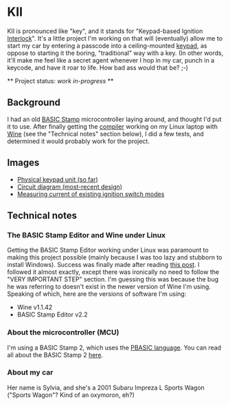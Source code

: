 # KII #

KII is pronounced like "key", and it stands for "Keypad-based Ignition [Interlock](http://en.wikipedia.org/wiki/Interlock_%28engineering%29)". It's a little project I'm working on that will (eventually) allow me to start my car by entering a passcode into a ceiling-mounted [keypad](http://en.wikipedia.org/wiki/Keypad), as oppose to starting it the boring, "traditional" way with a key. (In other words, it'll make me feel like a secret agent whenever I hop in my car, punch in a keycode, and have it roar to life. How bad ass would that be? ;-)

** Project status: *work in-progress* **

## Background

I had an old [BASIC Stamp](http://en.wikipedia.org/wiki/BASIC_Stamp) microcontroller laying around, and thought I'd put it to use. After finally getting the [compiler](http://www.parallax.com/tabid/441/Default.aspx) working on my Linux laptop with [Wine](http://www.winehq.org/) (see the "Technical notes" section below), I did a few tests, and determined it would probably work for the project.

## Images

 - [Physical keypad unit (so far)](http://twitpic.com/2urter)
 - [Circuit diagram (most-recent design)](http://twitpic.com/2wilea)
 - [Measuring current of existing ignition switch modes](http://twitpic.com/2w72s6)

## Technical notes

### The BASIC Stamp Editor and Wine under Linux

Getting the BASIC Stamp Editor working under Linux was paramount to making this project possible (mainly because I was too lazy and stubborn to install Windows). Success was finally made after reading [this post](http://ubuntuforums.org/showthread.php?t=1523814). I followed it almost exactly, except there was ironically no need to follow the "VERY IMPORTANT STEP" section. I'm guessing this was because the bug he was referring to doesn't exist in the newer version of Wine I'm using. Speaking of which, here are the versions of software I'm using:

 - Wine v1.1.42
 - BASIC Stamp Editor v2.2

### About the microcontroller (MCU)

I'm using a BASIC Stamp 2, which uses the [PBASIC language](http://en.wikipedia.org/wiki/PBASIC). You can read all about the BASIC Stamp 2 [here](http://en.wikipedia.org/wiki/BASIC_Stamp).

### About my car

Her name is Sylvia, and she's a 2001 Subaru Impreza L Sports Wagon ("Sports Wagon"? Kind of an oxymoron, eh?)

